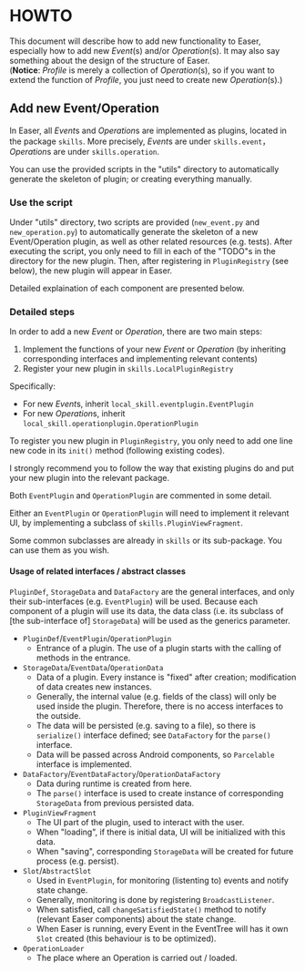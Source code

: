 HOWTO
======

This document will describe how to add new functionality to Easer, especially how to add new *Event*(s) and/or *Operation*(s). It may also say something about the design of the structure of Easer.  
(**Notice**: *Profile* is merely a collection of *Operation*(s), so if you want to extend the function of *Profile*, you just need to create new *Operation*(s).)

Add new Event/Operation
------

In Easer, all *Event*s and *Operation*s are implemented as plugins, located in the package `skills`. More precisely, *Event*s are under `skills.event`，*Operation*s are under `skills.operation`.

You can use the provided scripts in the "utils" directory to automatically generate the skeleton of plugin; or creating everything manually.

### Use the script
Under "utils" directory, two scripts are provided (`new_event.py` and `new_operation.py`) to automatically generate the skeleton of a new Event/Operation plugin, as well as other related resources (e.g. tests).
After executing the script, you only need to fill in each of the "TODO"s in the directory for the new plugin. Then, after registering in `PluginRegistry` (see below), the new plugin will appear in Easer.

Detailed explaination of each component are presented below.

### Detailed steps

In order to add a new *Event* or *Operation*, there are two main steps:

1. Implement the functions of your new *Event* or *Operation* (by inheriting corresponding interfaces and implementing relevant contents)
2. Register your new plugin in `skills.LocalPluginRegistry`

Specifically:

* For new *Event*s, inherit `local_skill.eventplugin.EventPlugin`
* For new *Operation*s, inherit `local_skill.operationplugin.OperationPlugin`

To register you new plugin in `PluginRegistry`, you only need to add one line new code in its `init()` method (following existing codes).

I strongly recommend you to follow the way that existing plugins do and put your new plugin into the relevant package.

Both `EventPlugin` and `OperationPlugin` are commented in some detail.

Either an `EventPlugin` or `OperationPlugin` will need to implement it relevant UI, by implementing a subclass of `skills.PluginViewFragment`.

Some common subclasses are already in `skills` or its sub-package. You can use them as you wish.

#### Usage of related interfaces / abstract classes

`PluginDef`, `StorageData` and `DataFactory` are the general interfaces, and only their sub-interfaces (e.g. `EventPlugin`) will be used. Because each component of a plugin will use its data, the data class (i.e. its subclass of [the sub-interface of] `StorageData`) will be used as the generics parameter.

* `PluginDef`/`EventPlugin`/`OperationPlugin`
	* Entrance of a plugin. The use of a plugin starts with the calling of methods in the entrance.
* `StorageData`/`EventData`/`OperationData`
	* Data of a plugin. Every instance is "fixed" after creation; modification of data creates new instances.
	* Generally, the internal value (e.g. fields of the class) will only be used inside the plugin. Therefore, there is no access interfaces to the outside.
	* The data will be persisted (e.g. saving to a file), so there is `serialize()` interface defined; see `DataFactory` for the `parse()` interface.
	* Data will be passed across Android components, so `Parcelable` interface is implemented.
* `DataFactory`/`EventDataFactory`/`OperationDataFactory`
	* Data during runtime is created from here.
	* The `parse()` interface is used to create instance of corresponding `StorageData` from previous persisted data.
* `PluginViewFragment`
	* The UI part of the plugin, used to interact with the user.
	* When "loading", if there is initial data, UI will be initialized with this data.
	* When "saving", corresponding `StorageData` will be created for future process (e.g. persist).
* `Slot`/`AbstractSlot`
	* Used in `EventPlugin`, for monitoring (listenting to) events and notify state change.
	* Generally, monitoring is done by registering `BroadcastListener`.
	* When satisfied, call `changeSatisfiedState()` method to notify (relevant Easer components) about the state change.
	* When Easer is running, every Event in the EventTree will has it own `Slot` created (this behaviour is to be optimized).
* `OperationLoader`
	* The place where an Operation is carried out / loaded.

